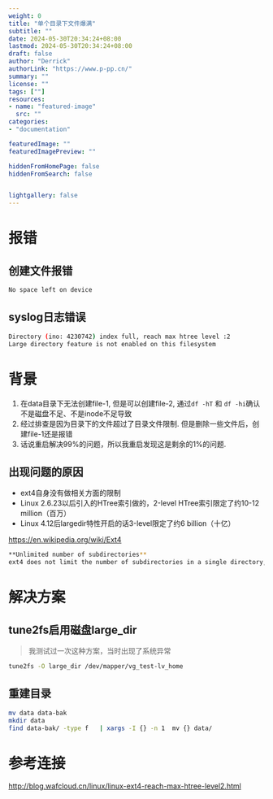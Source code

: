 ```yaml
---
weight: 0
title: "单个目录下文件爆满"
subtitle: ""
date: 2024-05-30T20:34:24+08:00
lastmod: 2024-05-30T20:34:24+08:00
draft: false
author: "Derrick"
authorLink: "https://www.p-pp.cn/"
summary: ""
license: ""
tags: [""]
resources:
- name: "featured-image"
  src: ""
categories: 
- "documentation"

featuredImage: ""
featuredImagePreview: ""

hiddenFromHomePage: false
hiddenFromSearch: false


lightgallery: false
---
```


# 报错

## 创建文件报错

```bash
No space left on device
```

## syslog日志错误

```bash
Directory (ino: 4230742) index full, reach max htree level :2
Large directory feature is not enabled on this filesystem
```


# 背景

1. 在data目录下无法创建file-1, 但是可以创建file-2, 通过`df -hT` 和 `df -hi`确认不是磁盘不足、不是inode不足导致
2. 经过排查是因为目录下的文件超过了目录文件限制.  但是删除一些文件后，创建file-1还是报错
3. 话说重启解决99%的问题，所以我重启发现这是剩余的1%的问题.

## 出现问题的原因
* ext4自身没有做相关方面的限制
* Linux 2.6.23以后引入的HTree索引做的，2-level HTree索引限定了约10-12 million（百万）
* Linux 4.12后largedir特性开启的话3-level限定了约6 billion（十亿）

https://en.wikipedia.org/wiki/Ext4
```bash
**Unlimited number of subdirectories**
ext4 does not limit the number of subdirectories in a single directory, except by the inherent size limit of the directory itself. (In ext3 a directory can have at most 32,000 subdirectories.)[17][obsolete source] To allow for larger directories and continued performance, ext4 in Linux 2.6.23 and later turns on HTree indices (a specialized version of a B-tree) by default, which allows directories up to approximately 10–12 million entries to be stored in the 2-level HTree index and 2 GB directory size limit for 4 KiB block size, depending on the filename length. In Linux 4.12 and later the large_dir feature enabled a 3-level HTree and directory sizes over 2 GB, allowing approximately 6 billion entries in a single directory.
```

# 解决方案

## tune2fs启用磁盘large_dir 
> 我测试过一次这种方案，当时出现了系统异常
```bash
tune2fs -O large_dir /dev/mapper/vg_test-lv_home
```

## 重建目录
```bash
mv data data-bak
mkdir data
find data-bak/ -type f   | xargs -I {} -n 1  mv {} data/
```

# 参考连接
http://blog.wafcloud.cn/linux/linux-ext4-reach-max-htree-level2.html

